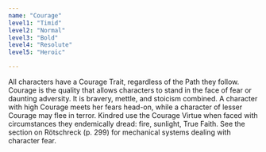 ```yaml
---
name: "Courage"
level1: "Timid"
level2: "Normal"
level3: "Bold"
level4: "Resolute"
level5: "Heroic"

---
```


All characters have a Courage Trait, regardless of the Path they follow. Courage is the quality that allows characters to stand in the face of fear or daunting adversity. It is bravery, mettle, and stoicism combined. A character with high Courage meets her fears head-on, while a character of lesser Courage may flee in terror. Kindred use the Courage Virtue when faced with circumstances they endemically dread: fire, sunlight, True Faith. See the section on Rötschreck (p. 299) for mechanical systems dealing with character fear.